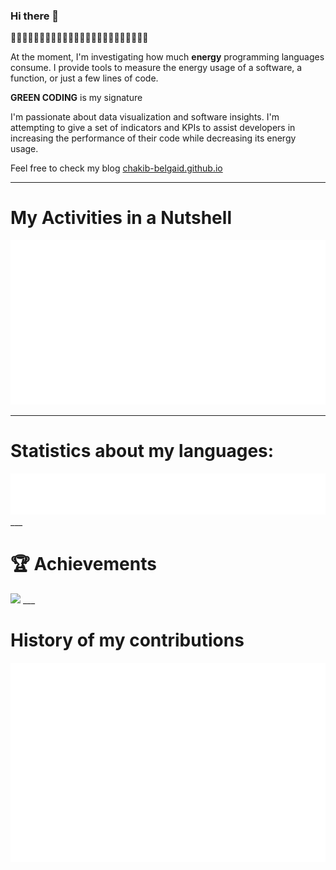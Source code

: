 ### Hi there 👋
🌱🌱🌱🌱🌱🌱🌱🌱🌱🌱🌱🌱🌱🌱🌱🌱🌱🌱🌱🌱🌱🌱🌱🌱

At the moment, I'm investigating how much **energy** programming languages consume. I provide tools to measure the energy usage of a software, a function, or just a few lines of code.

**GREEN CODING** is my signature 

I'm passionate about data visualization and software insights. I'm attempting to give a set of indicators and KPIs to assist developers in increasing the performance of their code while decreasing its energy usage.

Feel free to check my blog [chakib-belgaid.github.io](https://chakib-belgaid.github.io)
 
<!-- I joined GitHub on `23 Dec 2013`.
Since then, I've contributed to `19` repositories and made `434` commits. -->

___
# My Activities in a Nutshell 

<img src="https://github.com/chakib-belgaid/chakib-belgaid/blob/main/.cache/example-base-pdf.svg">

<!-- **[📌 Starred topics](https://github.com/chakib-belgaid?tab=stars)** -->
___
# Statistics about my languages: 
<img src="https://github.com/chakib-belgaid/chakib-belgaid/blob/main/.cache/example-languages-pdf.svg">
___

# 🏆 Achievements
<img src="https://github.com/chakib-belgaid/chakib-belgaid/blob/main/.cache/example-achievements-pdf.svg">
___

# History of my contributions 
<img src="https://github.com/chakib-belgaid/chakib-belgaid/blob/main/.cache/example-isocalendar.svg">








<!-- ![Metrics](/github-metrics.svg) -->